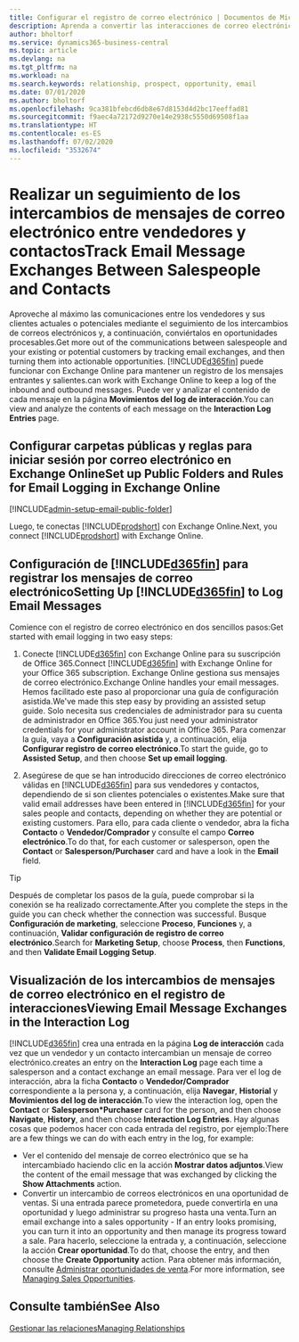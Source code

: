 ```yaml
---
title: Configurar el registro de correo electrónico | Documentos de Microsoft
description: Aprenda a convertir las interacciones de correo electrónico entre vendedores y clientes en oportunidades de venta reales.
author: bholtorf
ms.service: dynamics365-business-central
ms.topic: article
ms.devlang: na
ms.tgt_pltfrm: na
ms.workload: na
ms.search.keywords: relationship, prospect, opportunity, email
ms.date: 07/01/2020
ms.author: bholtorf
ms.openlocfilehash: 9ca381bfebcd6db8e67d8153d4d2bc17eeffad81
ms.sourcegitcommit: f9aec4a72172d9270e14e2938c5550d69508f1aa
ms.translationtype: HT
ms.contentlocale: es-ES
ms.lasthandoff: 07/02/2020
ms.locfileid: "3532674"
---
```

# <a name="track-email-message-exchanges-between-salespeople-and-contacts"></a><span data-ttu-id="c8ad3-103">Realizar un seguimiento de los intercambios de mensajes de correo electrónico entre vendedores y contactos</span><span class="sxs-lookup"><span data-stu-id="c8ad3-103">Track Email Message Exchanges Between Salespeople and Contacts</span></span>

<span data-ttu-id="c8ad3-104">Aproveche al máximo las comunicaciones entre los vendedores y sus clientes actuales o potenciales mediante el seguimiento de los intercambios de correos electrónicos y, a continuación, conviértalos en oportunidades procesables.</span><span class="sxs-lookup"><span data-stu-id="c8ad3-104">Get more out of the communications between salespeople and your existing or potential customers by tracking email exchanges, and then turning them into actionable opportunities.</span></span> [!INCLUDE[d365fin](includes/d365fin_md.md)] <span data-ttu-id="c8ad3-105">puede funcionar con Exchange Online para mantener un registro de los mensajes entrantes y salientes.</span><span class="sxs-lookup"><span data-stu-id="c8ad3-105">can work with Exchange Online to keep a log of the inbound and outbound messages.</span></span> <span data-ttu-id="c8ad3-106">Puede ver y analizar el contenido de cada mensaje en la página **Movimientos del log de interacción**.</span><span class="sxs-lookup"><span data-stu-id="c8ad3-106">You can view and analyze the contents of each message on the **Interaction Log Entries** page.</span></span>

## <a name="set-up-public-folders-and-rules-for-email-logging-in-exchange-online"></a><span data-ttu-id="c8ad3-107">Configurar carpetas públicas y reglas para iniciar sesión por correo electrónico en Exchange Online</span><span class="sxs-lookup"><span data-stu-id="c8ad3-107">Set up Public Folders and Rules for Email Logging in Exchange Online</span></span>

[!INCLUDE[admin-setup-email-public-folder](includes/admin-setup-email-public-folder.md)]

<span data-ttu-id="c8ad3-108">Luego, te conectas [!INCLUDE[prodshort](includes/prodshort.md)] con Exchange Online.</span><span class="sxs-lookup"><span data-stu-id="c8ad3-108">Next, you connect [!INCLUDE[prodshort](includes/prodshort.md)] with Exchange Online.</span></span>

## <a name="setting-up-d365fin-to-log-email-messages"></a><span data-ttu-id="c8ad3-109">Configuración de [!INCLUDE[d365fin](includes/d365fin_md.md)] para registrar los mensajes de correo electrónico</span><span class="sxs-lookup"><span data-stu-id="c8ad3-109">Setting Up [!INCLUDE[d365fin](includes/d365fin_md.md)] to Log Email Messages</span></span>

<span data-ttu-id="c8ad3-110">Comience con el registro de correo electrónico en dos sencillos pasos:</span><span class="sxs-lookup"><span data-stu-id="c8ad3-110">Get started with email logging in two easy steps:</span></span>

1. <span data-ttu-id="c8ad3-111">Conecte [!INCLUDE[d365fin](includes/d365fin_md.md)] con Exchange Online para su suscripción de Office 365.</span><span class="sxs-lookup"><span data-stu-id="c8ad3-111">Connect [!INCLUDE[d365fin](includes/d365fin_md.md)] with Exchange Online for your Office 365 subscription.</span></span> <span data-ttu-id="c8ad3-112">Exchange Online gestiona sus mensajes de correo electrónico.</span><span class="sxs-lookup"><span data-stu-id="c8ad3-112">Exchange Online handles your email messages.</span></span> <span data-ttu-id="c8ad3-113">Hemos facilitado este paso al proporcionar una guía de configuración asistida.</span><span class="sxs-lookup"><span data-stu-id="c8ad3-113">We've made this step easy by providing an assisted setup guide.</span></span> <span data-ttu-id="c8ad3-114">Solo necesita sus credenciales de administrador para su cuenta de administrador en Office 365.</span><span class="sxs-lookup"><span data-stu-id="c8ad3-114">You just need your administrator credentials for your administrator account in Office 365.</span></span> <span data-ttu-id="c8ad3-115">Para comenzar la guía, vaya a **Configuración asistida** y, a continuación, elija **Configurar registro de correo electrónico**.</span><span class="sxs-lookup"><span data-stu-id="c8ad3-115">To start the guide, go to **Assisted Setup**, and then choose **Set up email logging**.</span></span>  

2. <span data-ttu-id="c8ad3-116">Asegúrese de que se han introducido direcciones de correo electrónico válidas en [!INCLUDE[d365fin](includes/d365fin_md.md)] para sus vendedores y contactos, dependiendo de si son clientes potenciales o existentes.</span><span class="sxs-lookup"><span data-stu-id="c8ad3-116">Make sure that valid email addresses have been entered in [!INCLUDE[d365fin](includes/d365fin_md.md)] for your sales people and contacts, depending on whether they are potential or existing customers.</span></span> <span data-ttu-id="c8ad3-117">Para ello, para cada cliente o vendedor, abra la ficha **Contacto** o **Vendedor/Comprador** y consulte el campo **Correo electrónico**.</span><span class="sxs-lookup"><span data-stu-id="c8ad3-117">To do that, for each customer or salesperson, open the **Contact** or **Salesperson/Purchaser** card and have a look in the **Email** field.</span></span>

> [!Tip]
> <span data-ttu-id="c8ad3-118">Después de completar los pasos de la guía, puede comprobar si la conexión se ha realizado correctamente.</span><span class="sxs-lookup"><span data-stu-id="c8ad3-118">After you complete the steps in the guide you can check whether the connection was successful.</span></span> <span data-ttu-id="c8ad3-119">Busque **Configuración de marketing**, seleccione **Proceso**, **Funciones** y, a continuación, **Validar configuración de registro de correo electrónico**.</span><span class="sxs-lookup"><span data-stu-id="c8ad3-119">Search for **Marketing Setup**, choose **Process**, then **Functions**, and then **Validate Email Logging Setup**.</span></span>

## <a name="viewing-email-message-exchanges-in-the-interaction-log"></a><span data-ttu-id="c8ad3-120">Visualización de los intercambios de mensajes de correo electrónico en el registro de interacciones</span><span class="sxs-lookup"><span data-stu-id="c8ad3-120">Viewing Email Message Exchanges in the Interaction Log</span></span>

[!INCLUDE[d365fin](includes/d365fin_md.md)] <span data-ttu-id="c8ad3-121">crea una entrada en la página **Log de interacción** cada vez que un vendedor y un contacto intercambian un mensaje de correo electrónico.</span><span class="sxs-lookup"><span data-stu-id="c8ad3-121">creates an entry on the **Interaction Log** page each time a salesperson and a contact exchange an email message.</span></span> <span data-ttu-id="c8ad3-122">Para ver el log de interacción, abra la ficha **Contacto** o **Vendedor/Comprador** correspondiente a la persona y, a continuación, elija **Navegar**, **Historial** y **Movimientos del log de interacción**.</span><span class="sxs-lookup"><span data-stu-id="c8ad3-122">To view the interaction log, open the **Contact** or **Salesperson\*Purchaser** card for the person, and then choose **Navigate**, **History**, and then choose **Interaction Log Entries**.</span></span> <span data-ttu-id="c8ad3-123">Hay algunas cosas que podemos hacer con cada entrada del registro, por ejemplo:</span><span class="sxs-lookup"><span data-stu-id="c8ad3-123">There are a few things we can do with each entry in the log, for example:</span></span>

- <span data-ttu-id="c8ad3-124">Ver el contenido del mensaje de correo electrónico que se ha intercambiado haciendo clic en la acción **Mostrar datos adjuntos**.</span><span class="sxs-lookup"><span data-stu-id="c8ad3-124">View the content of the email message that was exchanged by clicking the **Show Attachments** action.</span></span>
- <span data-ttu-id="c8ad3-125">Convertir un intercambio de correos electrónicos en una oportunidad de ventas. Si una entrada parece prometedora, puede convertirla en una oportunidad y luego administrar su progreso hasta una venta.</span><span class="sxs-lookup"><span data-stu-id="c8ad3-125">Turn an email exchange into a sales opportunity - If an entry looks promising, you can turn it into an opportunity and then manage its progress toward a sale.</span></span> <span data-ttu-id="c8ad3-126">Para hacerlo, seleccione la entrada y, a continuación, seleccione la acción **Crear oportunidad**.</span><span class="sxs-lookup"><span data-stu-id="c8ad3-126">To do that, choose the entry, and then choose the **Create Opportunity** action.</span></span> <span data-ttu-id="c8ad3-127">Para obtener más información, consulte [Administrar oportunidades de venta](marketing-manage-sales-opportunities.md).</span><span class="sxs-lookup"><span data-stu-id="c8ad3-127">For more information, see [Managing Sales Opportunities](marketing-manage-sales-opportunities.md).</span></span>

## <a name="see-also"></a><span data-ttu-id="c8ad3-128">Consulte también</span><span class="sxs-lookup"><span data-stu-id="c8ad3-128">See Also</span></span>
[<span data-ttu-id="c8ad3-129">Gestionar las relaciones</span><span class="sxs-lookup"><span data-stu-id="c8ad3-129">Managing Relationships</span></span>](marketing-relationship-management.md)

